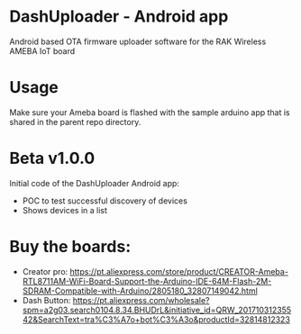 # DashUploader - Android app
Android based OTA firmware uploader software for the RAK Wireless AMEBA IoT board

# Usage
Make sure your Ameba board is flashed with the sample arduino app that is shared in the parent repo directory.

# Beta v1.0.0
Initial code of the DashUploader Android app:
* POC to test successful discovery of devices
* Shows devices in a list

# Buy the boards:
* Creator pro: https://pt.aliexpress.com/store/product/CREATOR-Ameba-RTL8711AM-WiFi-Board-Support-the-Arduino-IDE-64M-Flash-2M-SDRAM-Compatible-with-Arduino/2805180_32807149042.html
* Dash Button: https://pt.aliexpress.com/wholesale?spm=a2g03.search0104.8.34.BHUDrL&initiative_id=QRW_20171031235542&SearchText=tra%C3%A7o+bot%C3%A3o&productId=32814812323

